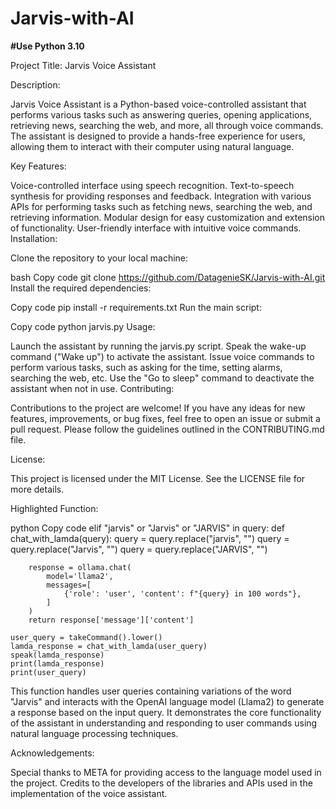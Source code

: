 # Jarvis-with-AI
**#Use Python 3.10**

Project Title: Jarvis Voice Assistant

Description:

Jarvis Voice Assistant is a Python-based voice-controlled assistant that performs various tasks such as answering queries, opening applications, retrieving news, searching the web, and more, all through voice commands. The assistant is designed to provide a hands-free experience for users, allowing them to interact with their computer using natural language.

Key Features:

Voice-controlled interface using speech recognition.
Text-to-speech synthesis for providing responses and feedback.
Integration with various APIs for performing tasks such as fetching news, searching the web, and retrieving information.
Modular design for easy customization and extension of functionality.
User-friendly interface with intuitive voice commands.
Installation:

Clone the repository to your local machine:

bash
Copy code
git clone https://github.com/DatagenieSK/Jarvis-with-AI.git
Install the required dependencies:

Copy code
pip install -r requirements.txt
Run the main script:

Copy code
python jarvis.py
Usage:

Launch the assistant by running the jarvis.py script.
Speak the wake-up command ("Wake up") to activate the assistant.
Issue voice commands to perform various tasks, such as asking for the time, setting alarms, searching the web, etc.
Use the "Go to sleep" command to deactivate the assistant when not in use.
Contributing:

Contributions to the project are welcome! If you have any ideas for new features, improvements, or bug fixes, feel free to open an issue or submit a pull request. Please follow the guidelines outlined in the CONTRIBUTING.md file.

License:

This project is licensed under the MIT License. See the LICENSE file for more details.

Highlighted Function:

python
Copy code
elif "jarvis" or "Jarvis" or "JARVIS" in query:
    def chat_with_lamda(query):
        query = query.replace("jarvis", "")
        query = query.replace("Jarvis", "")
        query = query.replace("JARVIS", "")

        response = ollama.chat(
            model='llama2',
            messages=[
                {'role': 'user', 'content': f"{query} in 100 words"},
            ]
        )
        return response['message']['content']

    user_query = takeCommand().lower()
    lamda_response = chat_with_lamda(user_query)
    speak(lamda_response)
    print(lamda_response)
    print(user_query)
This function handles user queries containing variations of the word "Jarvis" and interacts with the OpenAI language model (Llama2) to generate a response based on the input query. It demonstrates the core functionality of the assistant in understanding and responding to user commands using natural language processing techniques.

Acknowledgements:

Special thanks to META for providing access to the language model used in the project.
Credits to the developers of the libraries and APIs used in the implementation of the voice assistant.
